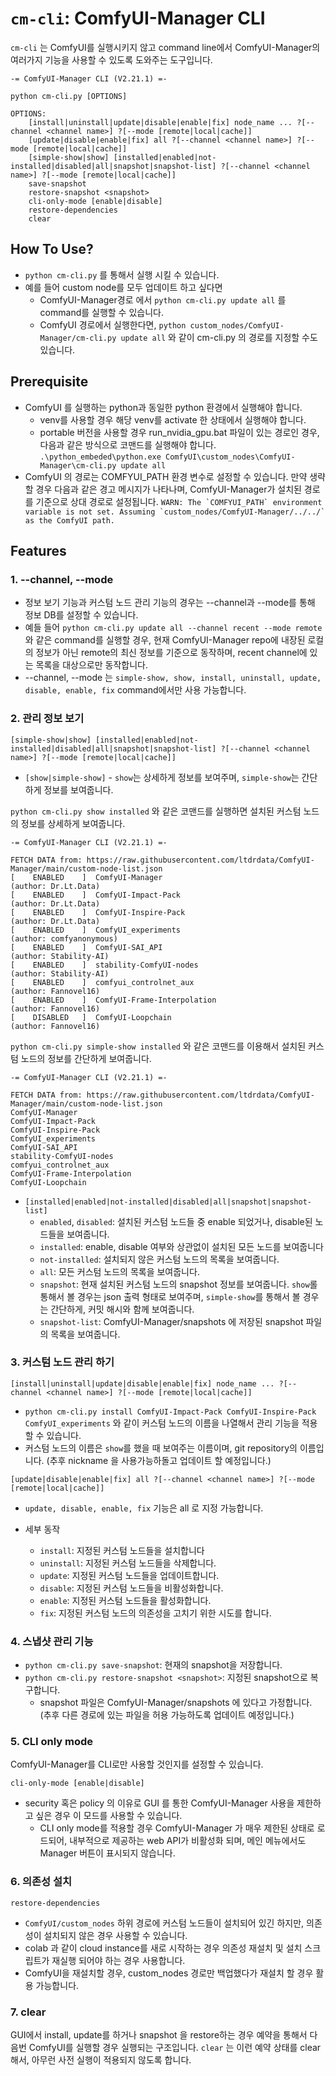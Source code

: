 # `cm-cli`: ComfyUI-Manager CLI

`cm-cli` 는 ComfyUI를 실행시키지 않고 command line에서 ComfyUI-Manager의 여러가지 기능을 사용할 수 있도록 도와주는 도구입니다.


```
-= ComfyUI-Manager CLI (V2.21.1) =-

python cm-cli.py [OPTIONS]

OPTIONS:
    [install|uninstall|update|disable|enable|fix] node_name ... ?[--channel <channel name>] ?[--mode [remote|local|cache]]
    [update|disable|enable|fix] all ?[--channel <channel name>] ?[--mode [remote|local|cache]]
    [simple-show|show] [installed|enabled|not-installed|disabled|all|snapshot|snapshot-list] ?[--channel <channel name>] ?[--mode [remote|local|cache]]
    save-snapshot
    restore-snapshot <snapshot>
    cli-only-mode [enable|disable]
    restore-dependencies
    clear

```

## How To Use?
* `python cm-cli.py` 를 통해서 실행 시킬 수 있습니다.
* 예를 들어 custom node를 모두 업데이트 하고 싶다면
    * ComfyUI-Manager경로 에서 `python cm-cli.py update all` 를 command를 실행할 수 있습니다.
    * ComfyUI 경로에서 실행한다면, `python custom_nodes/ComfyUI-Manager/cm-cli.py update all` 와 같이 cm-cli.py 의 경로를 지정할 수도 있습니다.

## Prerequisite
* ComfyUI 를 실행하는 python과 동일한 python 환경에서 실행해야 합니다.
    * venv를 사용할 경우 해당 venv를 activate 한 상태에서 실행해야 합니다.
    * portable 버전을 사용할 경우 run_nvidia_gpu.bat 파일이 있는 경로인 경우, 다음과 같은 방식으로 코맨드를 실행해야 합니다.
        `.\python_embeded\python.exe ComfyUI\custom_nodes\ComfyUI-Manager\cm-cli.py update all`
* ComfyUI 의 경로는 COMFYUI_PATH 환경 변수로 설정할 수 있습니다. 만약 생략할 경우 다음과 같은 경고 메시지가 나타나며, ComfyUI-Manager가 설치된 경로를 기준으로 상대 경로로 설정됩니다.
        ```
        WARN: The `COMFYUI_PATH` environment variable is not set. Assuming `custom_nodes/ComfyUI-Manager/../../` as the ComfyUI path.
        ```

## Features

### 1. --channel, --mode
* 정보 보기 기능과 커스텀 노드 관리 기능의 경우는 --channel과 --mode를 통해 정보 DB를 설정할 수 있습니다.
* 예들 들어 `python cm-cli.py update all --channel recent --mode remote`와 같은 command를 실행할 경우, 현재 ComfyUI-Manager repo에 내장된 로컬의 정보가 아닌 remote의 최신 정보를 기준으로 동작하며, recent channel에 있는 목록을 대상으로만 동작합니다.
* --channel, --mode 는 `simple-show, show, install, uninstall, update, disable, enable, fix` command에서만 사용 가능합니다.

### 2. 관리 정보 보기

`[simple-show|show] [installed|enabled|not-installed|disabled|all|snapshot|snapshot-list] ?[--channel <channel name>] ?[--mode [remote|local|cache]]`


* `[show|simple-show]` - `show`는 상세하게 정보를 보여주며, `simple-show`는 간단하게 정보를 보여줍니다.


`python cm-cli.py show installed` 와 같은 코맨드를 실행하면 설치된 커스텀 노드의 정보를 상세하게 보여줍니다.
```
-= ComfyUI-Manager CLI (V2.21.1) =-

FETCH DATA from: https://raw.githubusercontent.com/ltdrdata/ComfyUI-Manager/main/custom-node-list.json
[    ENABLED    ]  ComfyUI-Manager                                   (author: Dr.Lt.Data)
[    ENABLED    ]  ComfyUI-Impact-Pack                               (author: Dr.Lt.Data)
[    ENABLED    ]  ComfyUI-Inspire-Pack                              (author: Dr.Lt.Data)
[    ENABLED    ]  ComfyUI_experiments                               (author: comfyanonymous)
[    ENABLED    ]  ComfyUI-SAI_API                                   (author: Stability-AI)
[    ENABLED    ]  stability-ComfyUI-nodes                           (author: Stability-AI)
[    ENABLED    ]  comfyui_controlnet_aux                            (author: Fannovel16)
[    ENABLED    ]  ComfyUI-Frame-Interpolation                       (author: Fannovel16)
[    DISABLED   ]  ComfyUI-Loopchain                                 (author: Fannovel16)
```

`python cm-cli.py simple-show installed` 와 같은 코맨드를 이용해서 설치된 커스텀 노드의 정보를 간단하게 보여줍니다.

```
-= ComfyUI-Manager CLI (V2.21.1) =-

FETCH DATA from: https://raw.githubusercontent.com/ltdrdata/ComfyUI-Manager/main/custom-node-list.json
ComfyUI-Manager                                   
ComfyUI-Impact-Pack                               
ComfyUI-Inspire-Pack                              
ComfyUI_experiments                               
ComfyUI-SAI_API                                   
stability-ComfyUI-nodes                           
comfyui_controlnet_aux                            
ComfyUI-Frame-Interpolation                       
ComfyUI-Loopchain                                 
```

* `[installed|enabled|not-installed|disabled|all|snapshot|snapshot-list]`
    * `enabled`, `disabled`: 설치된 커스텀 노드들 중 enable 되었거나, disable된 노드들을 보여줍니다.
    * `installed`: enable, disable 여부와 상관없이 설치된 모든 노드를 보여줍니다
    * `not-installed`: 설치되지 않은 커스텀 노드의 목록을 보여줍니다.
    * `all`: 모든 커스텀 노드의 목록을 보여줍니다.
    * `snapshot`: 현재 설치된 커스텀 노드의 snapshot 정보를 보여줍니다. `show`롤 통해서 볼 경우는 json 출력 형태로  보여주며, `simple-show`를 통해서 볼 경우는 간단하게, 커밋 해시와 함께 보여줍니다.
    * `snapshot-list`: ComfyUI-Manager/snapshots 에 저장된 snapshot 파일의 목록을 보여줍니다.

### 3. 커스텀 노드 관리 하기

`[install|uninstall|update|disable|enable|fix] node_name ... ?[--channel <channel name>] ?[--mode [remote|local|cache]]`

* `python cm-cli.py install ComfyUI-Impact-Pack ComfyUI-Inspire-Pack ComfyUI_experiments` 와 같이 커스텀 노드의 이름을 나열해서 관리 기능을 적용할 수 있습니다.
* 커스텀 노드의 이름은 `show`를 했을 때 보여주는 이름이며, git repository의 이름입니다. 
(추후 nickname 을 사용가능하돌고 업데이트 할 예정입니다.)

`[update|disable|enable|fix] all ?[--channel <channel name>] ?[--mode [remote|local|cache]]`

* `update, disable, enable, fix` 기능은 all 로 지정 가능합니다.

* 세부 동작
    * `install`: 지정된 커스텀 노드들을 설치합니다
    * `uninstall`: 지정된 커스텀 노드들을 삭제합니다.
    * `update`: 지정된 커스텀 노드들을 업데이트합니다.
    * `disable`: 지정된 커스텀 노드들을 비활성화합니다.
    * `enable`: 지정된 커스텀 노드들을 활성화합니다.
    * `fix`: 지정된 커스텀 노드의 의존성을 고치기 위한 시도를 합니다.


### 4. 스냅샷 관리 기능
* `python cm-cli.py save-snapshot`: 현재의 snapshot을 저장합니다.
* `python cm-cli.py restore-snapshot <snapshot>`: 지정된 snapshot으로 복구합니다.
    * snapshot 파일은 ComfyUI-Manager/snapshots 에 있다고 가정합니다.
    (추후 다른 경로에 있는 파일을 허용 가능하도록 업데이트 예정입니다.)


### 5. CLI only mode

ComfyUI-Manager를 CLI로만 사용할 것인지를 설정할 수 있습니다.

`cli-only-mode [enable|disable]`

* security 혹은 policy 의 이유로 GUI 를 통한 ComfyUI-Manager 사용을 제한하고 싶은 경우 이 모드를 사용할 수 있습니다.
    * CLI only mode를 적용할 경우 ComfyUI-Manager 가 매우 제한된 상태로 로드되어, 내부적으로 제공하는 web API가 비활성화 되며, 메인 메뉴에서도 Manager 버튼이 표시되지 않습니다.


### 6. 의존성 설치

`restore-dependencies`

* `ComfyUI/custom_nodes` 하위 경로에 커스텀 노드들이 설치되어 있긴 하지만, 의존성이 설치되지 않은 경우 사용할 수 있습니다.
* colab 과 같이 cloud instance를 새로 시작하는 경우 의존성 재설치 및 설치 스크립트가 재실행 되어야 하는 경우 사용합니다.
* ComfyUI을 재설치할 경우, custom_nodes 경로만 백업했다가 재설치 할 경우 활용 가능합니다.


### 7. clear

GUI에서 install, update를 하거나 snapshot 을 restore하는 경우 예약을 통해서 다음번 ComfyUI를 실행할 경우 실행되는 구조입니다. `clear` 는 이런 예약 상태를 clear해서, 아무런 사전 실행이 적용되지 않도록 합니다.